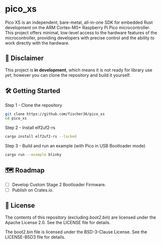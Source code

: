 # pico_xs
Pico XS is an independent, bare-metal, all-in-one SDK for embedded Rust development on the ARM Cortex-M0+ Raspberry Pi Pico microcontroller. This project offers minimal, low-level access to the hardware features of the microcontroller, providing developers with precise control and the ability to work directly with the hardware.
## 🚧 Disclaimer 
This project is **in development**, which means it is not ready for library use *yet*, however you can clone the repository and build it yourself.
## 🛠️ Getting Started
Step 1 - Clone the repository
```bash
git clone https://github.com/fischer36/pico_xs
cd pico_xs
```
Step 2 - Install elf2uf2-rs
```bash
cargo install elf2uf2-rs --locked
```
Step 3 - Build and run an example (with Pico in USB Bootloader mode)
```bash
cargo run --example blinky
```
## 🗺️ Roadmap
- [ ] Develop Custom Stage 2 Bootloader Firmware.
- [ ] Publish on Crates.io.
## 📜 License
The contents of this repository (excluding *boot2.bin*) are licensed under the Apache License 2.0. See the LICENSE file for details.

The boot2.bin file is licensed under the BSD-3-Clause License. See the LICENSE-BSD3 file for details.
